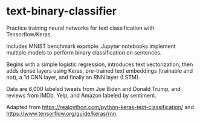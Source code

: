 # text-binary-classifier
Practice training neural networks for text classification with Tensorflow/Keras.

Includes MNIST benchmark example. Jupyter notebooks implement multiple models to perform binary classification on sentences. 

Begins with a simple logistic regression, introduces text vectorization, then adds dense layers using Keras, pre-trained text embeddings (trainable and not), a 1d CNN layer, and finally an RNN layer (LSTM).

Data are 6,000 labeled tweets from Joe Biden and Donald Trump, and reviews from IMDb, Yelp, and Amazon labeled by sentiment.

Adapted from https://realpython.com/python-keras-text-classification/ and https://www.tensorflow.org/guide/keras/rnn.
